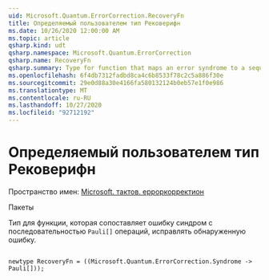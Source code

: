 ```yaml
---
uid: Microsoft.Quantum.ErrorCorrection.RecoveryFn
title: Определяемый пользователем тип Рековерифн
ms.date: 10/26/2020 12:00:00 AM
ms.topic: article
qsharp.kind: udt
qsharp.namespace: Microsoft.Quantum.ErrorCorrection
qsharp.name: RecoveryFn
qsharp.summary: Type for function that maps an error syndrome to a sequence of `Pauli[]` operations that correct the detected error.
ms.openlocfilehash: 6f4db7312fadbd8ca4c6b8533f78c2c5a886f30e
ms.sourcegitcommit: 29e0d88a30e4166fa580132124b0eb57e1f0e986
ms.translationtype: MT
ms.contentlocale: ru-RU
ms.lasthandoff: 10/27/2020
ms.locfileid: "92712192"
---
```

# <a name="recoveryfn-user-defined-type"></a>Определяемый пользователем тип Рековерифн

Пространство имен: [Microsoft. тактов. ерроркорректион](xref:Microsoft.Quantum.ErrorCorrection)

Пакеты [](https://nuget.org/packages/)


Тип для функции, которая сопоставляет ошибку синдром с последовательностью `Pauli[]` операций, исправлять обнаруженную ошибку.

```qsharp

newtype RecoveryFn = ((Microsoft.Quantum.ErrorCorrection.Syndrome -> Pauli[]));
```

